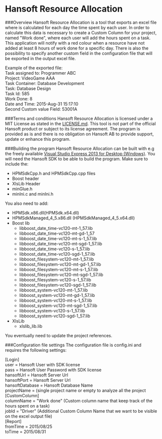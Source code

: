 # Hansoft Resource Allocation

###Overview
Hansoft Resource Allocation is a tool that exports an excel file where is calculated for each day the time spent by each user.
In order to calculate this data is necessary to create a Custom Column for your project, named "Work done", where each user will add the hours spent on a task.
This application will notify with a red colour when a resource have not added at least 8 hours of work done for a specific day.
There is also the possibility to specify another custom field in the configuration file that will be exported in the output excel file.  
  
Example of the exported file:  
Task assigned to: Programmer ABC  
Project: VideoGame AAA  
Task Container: Database Development  
Task: Database Design  
Task Id: 585  
Work Done: 8  
Date and Time: 2015-Aug-31 15:17:10  
Second Custom value Field: 53001A  

###Terms and conditions
Hansoft Resource Allocation is licensed under a MIT License as stated in the [LICENSE.md].
This tool is not part of the official Hansoft product or subject to its license agreement. The program is provided as is and there is no obligation on Hansoft AB to provide support, update or enhance this program.


###Building the program
Hansoft Resource Allocation can be built with e.g the freely available [Visual Studio Express 2013 for Desktop (Windows)]. 
You will need the Hansoft SDK to be able to build the program. 
Make sure to include the:
- HPMSdkCpp.h and HPMSdkCpp.cpp files
- Boost header
- XlsLib Header
- minGlue.h
- minIni.c and minIni.h
 
You also need to add:
- HPMSdk.x86.dll(HPMSdk.x64.dll)
- HPMSdkManaged_4_5.x86.dll (HPMSdkManaged_4_5.x64.dll)
- Boost lib
	- libboost_date_time-vc120-mt-1_57.lib
	- libboost_date_time-vc120-mt-gd-1_57
	- libboost_date_time-vc120-mt-s-1_57.lib
	- libboost_date_time-vc120-mt-sgd-1_57.lib
	- libboost_date_time-vc120-s-1_57.lib
	- libboost_date_time-vc120-sgd-1_57.lib
	- libboost_filesystem-vc120-mt-1_57.lib
	- libboost_filesystem-vc120-mt-gd-1_57.lib
	- libboost_filesystem-vc120-mt-s-1_57.lib
	- libboost_filesystem-vc120-mt-sgd-1_57.lib
	- libboost_filesystem-vc120-s-1_57.lib
	- libboost_filesystem-vc120-sgd-1_57.lib
	- libboost_system-vc120-mt-1_57.lib
	- libboost_system-vc120-mt-gd-1_57.lib
	- libboost_system-vc120-mt-s-1_57.lib
	- libboost_system-vc120-mt-sgd-1_57.lib
	- libboost_system-vc120-s-1_57.lib
	- libboost_system-vc120-sgd-1_57.lib
- XlsLib
	- xlslib_lib.lib
  
You eventually need to update the project references.
  
###Configuration file settings
The configuration file is config.ini and requires the following settings:

[Login]  
user = Hansoft User with SDK license  
pass = Hansoft User Password with SDK license  
hansoftUrl = Hansoft Server Url  
hansoftPort = Hansoft Server Url  
hansoftDatabase = Hansoft Database Name  
projectName = (single project name or empty to analyze all the project
[CustomColumn]  
columnName = "Work done" (Custom column name that keep track of the hours spent on a task)  
jobId = "Driver" (Additional Custom Column Name that we want to be visible on the excel output file)  
[Report]  
fromTime = 2015/08/25  
toTime = 2015/08/31  

[LICENSE.md]:https://github.com/Hansoft/resourceallocation/master/LICENSE.md
[Visual Studio Express 2013 for Desktop (Windows)]:https://www.visualstudio.com/en-us/downloads/download-visual-studio-vs.aspx
